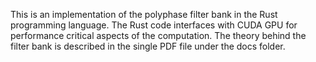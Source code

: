This is an implementation of the polyphase filter bank in the Rust programming language. The Rust code interfaces with CUDA GPU for performance critical aspects of the computation. The theory behind the filter bank is described in the single PDF file under the docs folder. 